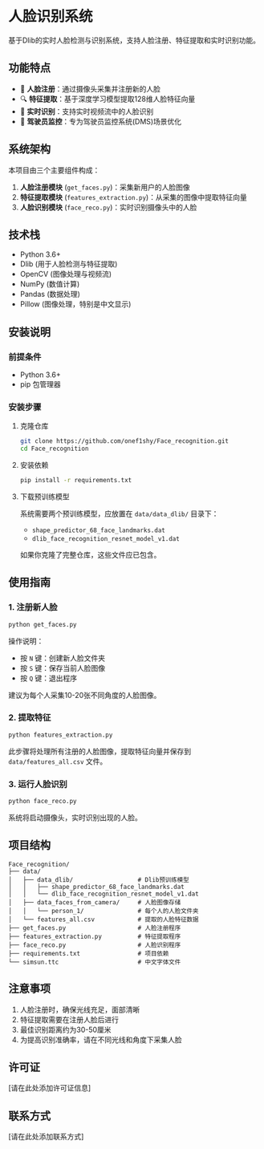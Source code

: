 # 人脸识别系统

基于Dlib的实时人脸检测与识别系统，支持人脸注册、特征提取和实时识别功能。

## 功能特点

- 📸 **人脸注册**：通过摄像头采集并注册新的人脸
- 🔍 **特征提取**：基于深度学习模型提取128维人脸特征向量
- 👤 **实时识别**：支持实时视频流中的人脸识别
- 🚗 **驾驶员监控**：专为驾驶员监控系统(DMS)场景优化

## 系统架构

本项目由三个主要组件构成：

1. **人脸注册模块** (`get_faces.py`)：采集新用户的人脸图像
2. **特征提取模块** (`features_extraction.py`)：从采集的图像中提取特征向量
3. **人脸识别模块** (`face_reco.py`)：实时识别摄像头中的人脸

## 技术栈

- Python 3.6+
- Dlib (用于人脸检测与特征提取)
- OpenCV (图像处理与视频流)
- NumPy (数值计算)
- Pandas (数据处理)
- Pillow (图像处理，特别是中文显示)

## 安装说明

### 前提条件

- Python 3.6+
- pip 包管理器

### 安装步骤

1. 克隆仓库
   ```bash
   git clone https://github.com/onef1shy/Face_recognition.git
   cd Face_recognition
   ```

2. 安装依赖
   ```bash
   pip install -r requirements.txt
   ```

3. 下载预训练模型
   
   系统需要两个预训练模型，应放置在 `data/data_dlib/` 目录下：
   - `shape_predictor_68_face_landmarks.dat`
   - `dlib_face_recognition_resnet_model_v1.dat`
   
   如果你克隆了完整仓库，这些文件应已包含。

## 使用指南

### 1. 注册新人脸

```bash
python get_faces.py
```

操作说明：
- 按 `N` 键：创建新人脸文件夹
- 按 `S` 键：保存当前人脸图像
- 按 `Q` 键：退出程序

建议为每个人采集10-20张不同角度的人脸图像。

### 2. 提取特征

```bash
python features_extraction.py
```

此步骤将处理所有注册的人脸图像，提取特征向量并保存到 `data/features_all.csv` 文件。

### 3. 运行人脸识别

```bash
python face_reco.py
```

系统将启动摄像头，实时识别出现的人脸。

## 项目结构

```
Face_recognition/
├── data/
│   ├── data_dlib/                  # Dlib预训练模型
│   │   ├── shape_predictor_68_face_landmarks.dat
│   │   └── dlib_face_recognition_resnet_model_v1.dat
│   ├── data_faces_from_camera/     # 人脸图像存储
│   │   └── person_1/               # 每个人的人脸文件夹
│   └── features_all.csv            # 提取的人脸特征数据
├── get_faces.py                    # 人脸注册程序
├── features_extraction.py          # 特征提取程序
├── face_reco.py                    # 人脸识别程序
├── requirements.txt                # 项目依赖
└── simsun.ttc                      # 中文字体文件
```

## 注意事项

1. 人脸注册时，确保光线充足，面部清晰
2. 特征提取需要在注册人脸后进行
3. 最佳识别距离约为30-50厘米
4. 为提高识别准确率，请在不同光线和角度下采集人脸

## 许可证

[请在此处添加许可证信息]

## 联系方式

[请在此处添加联系方式] 